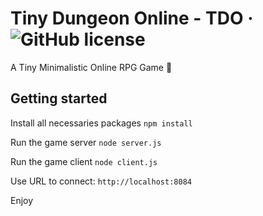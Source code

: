 # Tiny Dungeon Online - TDO &middot; ![GitHub license](https://img.shields.io/badge/license-MIT-blue.svg)
A Tiny Minimalistic Online RPG Game 🎲

## Getting started

Install all necessaries packages
`npm install`

Run the game server
`node server.js`

Run the game client
`node client.js`

Use URL to connect: `http://localhost:8084`

Enjoy